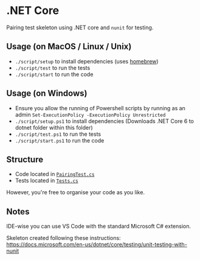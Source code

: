 # .NET Core

Pairing test skeleton using .NET core and `nunit` for testing.

## Usage (on MacOS / Linux / Unix)
- `./script/setup` to install dependencies (uses [homebrew](https://brew.sh/))
- `./script/test` to run the tests
- `./script/start` to run the code

## Usage (on Windows)
- Ensure you allow the running of Powershell scripts by running as an admin `Set-ExecutionPolicy -ExecutionPolicy Unrestricted`
- `./script/setup.ps1` to install dependencies (Downloads .NET Core 6 to dotnet folder within this folder)
- `./script/test.ps1` to run the tests
- `./script/start.ps1` to run the code

## Structure
- Code located in [`PairingTest.cs`](./Code/PairingTest.cs)
- Tests located in [`Tests.cs`](./Test/Tests.cs)

However, you're free to organise your code as you like. 

## Notes
IDE-wise you can use VS Code with the standard Microsoft C# extension.

Skeleton created following these instructions: https://docs.microsoft.com/en-us/dotnet/core/testing/unit-testing-with-nunit

